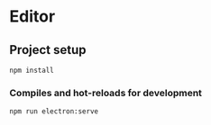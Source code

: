 # Editor

## Project setup
```
npm install
```

### Compiles and hot-reloads for development
```
npm run electron:serve
```
